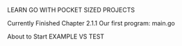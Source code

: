 LEARN GO WITH POCKET SIZED PROJECTS

Currently Finished Chapter
2.1.1 Our first program: main.go 

About to Start 
EXAMPLE VS TEST